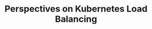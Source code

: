 ---
# Accomplishments widget.
widget: "howto"  # See https://sourcethemes.com/academic/docs/page-builder/
headless: true  # This file represents a page section.
active: true  # Activate this widget? true/false
weight: 2  # Order that this section will appear.
title: "Perspectives on Kubernetes Load Balancing "
subtitle: ""

# Date format
#   Refer to https://sourcethemes.com/academic/docs/customization/#date-format
date_format: "Jan 2006"

# Accomplishments.
#   Add/remove as many `[[item]]` blocks below as you like.
#   `title`, `organization` and `date_start` are the required parameters.
#   Leave other parameters empty if not required.
#   Begin/end multi-line descriptions with 3 quotes `"""`.
item:
smallItem: 
 - title: "A Primer on Load-Balancing in Kubernetes"
   summary: "rancher.com"
   linkText: ""
   linkUrl: "https://rancher.com/load-balancing-in-kubernetes/"
   openNewWindow: 
   image: "https://res.cloudinary.com/agile-seo/image/fetch/w_62,dpr_1.0,d_blank_am8gzx.png/https%3A%2F%2Flogo.clearbit.com%2Francher.com%3Fsize%3D250" 
 - title: "Using Kubernetes External Load Balancer Feature"
   summary: "docs.openstack.org"
   linkText: ""
   linkUrl: "https://docs.openstack.org/magnum/ocata/dev/kubernetes-load-balancer.html"
   openNewWindow: 
   image: "https://res.cloudinary.com/agile-seo/image/fetch/w_62,dpr_1.0,d_blank_am8gzx.png/https%3A%2F%2Flogo.clearbit.com%2Fdocs.openstack.org%3Fsize%3D250" 
 - title: "Kubernetes Internals: Load Balancing"
   summary: "blog.wercker.com"
   linkText: ""
   linkUrl: "http://blog.wercker.com/how-does-kubernetes-handle-load-balancing"
   openNewWindow: 
   image: "https://res.cloudinary.com/agile-seo/image/fetch/w_62,dpr_1.0,d_blank_am8gzx.png/https%3A%2F%2Flogo.clearbit.com%2Fblog.wercker.com%3Fsize%3D250" 
 - title: "Kubernetes Ingress 101: NodePort, Load Balancers, and Ingress Controllers"
   summary: "blog.getambassador.io"
   linkText: ""
   linkUrl: "https://blog.getambassador.io/kubernetes-ingress-nodeport-load-balancers-and-ingress-controllers-6e29f1c44f2d"
   openNewWindow: 
   image: "https://res.cloudinary.com/agile-seo/image/fetch/w_62,dpr_1.0,d_blank_am8gzx.png/https%3A%2F%2Flogo.clearbit.com%2Fblog.getambassador.io%3Fsize%3D250" 
---